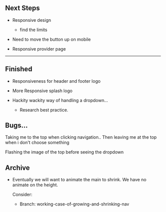 ## Next Steps
- Responsive design
  - find the limits
  
- Need to move the button up on mobile
- Responsive provider page

---

## Finished

- Responsiveness for header and footer logo
- More Responsive splash logo

- Hackity wackity way of handling a dropdown...
  - Research best practice.

## Bugs...

Taking me to the top when clicking navigation..
Then leaving me at the top when i don't choose something

Flashing the image of the top before seeing the dropdown

## Archive

- Eventually we will want to animate the main to shrink. We have no animate on the height.

  Consider:

  - Branch: working-case-of-growing-and-shrinking-nav

